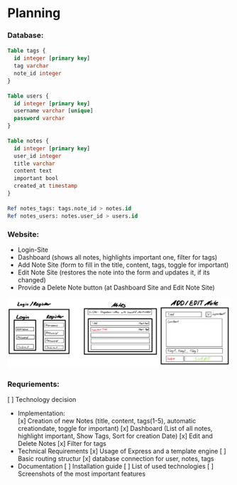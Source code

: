 # Planning

### Database:
```sql
Table tags {
  id integer [primary key]
  tag varchar
  note_id integer
}

Table users {
  id integer [primary key]
  username varchar [unique]
  password varchar
}

Table notes {
  id integer [primary key]
  user_id integer
  title varchar
  content text
  important bool
  created_at timestamp
}

Ref notes_tags: tags.note_id > notes.id
Ref notes_users: notes.user_id > users.id
```

### Website:
- Login-Site
- Dashboard (shows all notes, highlights important one, filter for tags)
- Add Note Site (form to fill in the title, content, tags, toggle for important)
- Edit Note Site (restores the note into the form and updates it, if its changed)
- Provide a Delete Note button (at Dashboard Site and Edit Note Site)

![](./images/Website_Design_first_plan.png)

### Requriements:
[ ] Technology decision
- Implementation:   
[x] Creation of new Notes (title, content, tags(1-5), automatic creationdate, toggle for important)
[x] Dashboard (List of all notes, highlight important, Show Tags, Sort for creation Date)
[x] Edit and Delete Notes
[x] Filter for tags
- Technical Requirements
[x] Usage of Express and a template engine
[ ] Basic routing structur
[x] database connection for user, notes, tags
- Documentation
[ ] Installation guide
[ ] List of used technologies
[ ] Screenshots of the most important features

